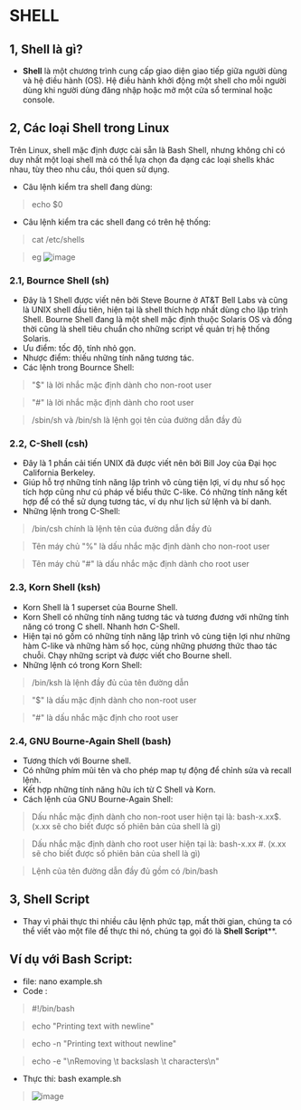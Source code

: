# SHELL
## 1, Shell là gì?
* **Shell** là một chương trình cung cấp giao diện giao tiếp giữa người dùng và hệ điều hành (OS). Hệ điều hành khởi động một shell cho mỗi người dùng khi người dùng đăng nhập hoặc mở một cửa sổ terminal hoặc console.
## 2, Các loại Shell trong Linux
Trên Linux, shell mặc định được cài sẵn là Bash Shell, nhưng không chỉ có duy nhất một loại shell mà có thể lựa chọn đa dạng các loại shells khác nhau, tùy theo nhu cầu, thói quen sử dụng.
* Câu lệnh kiểm tra shell đang dùng:
> echo $0
* Câu lệnh kiểm tra các shell đang có trên hệ thống: 
> cat /etc/shells

> eg ![image](https://user-images.githubusercontent.com/88284121/196130637-5a58aa67-691f-4462-bd33-e0a1716d1c55.png)
### 2.1, Bournce Shell (sh)
* Đây là 1 Shell được viết nên bởi Steve Bourne ở AT&T Bell Labs và cũng là UNIX shell đầu tiên, hiện tại là shell thích hợp nhất dùng cho lập trình Shell. Bourne Shell đang là một shell mặc định thuộc Solaris OS và đồng thời cũng là shell tiêu chuẩn cho những script về quản trị hệ thống Solaris.
* Ưu điểm: tốc độ, tính nhỏ gọn.
* Nhược điểm: thiếu những tính năng tương tác.
* Các lệnh trong Bournce Shell:
> "$" là lời nhắc mặc định dành cho non-root user

> "#" là lời nhắc mặc định dành cho root user

> /sbin/sh và /bin/sh là lệnh gọi tên của đường dẫn đầy đủ
### 2.2, C-Shell (csh)
* Đây là 1 phần cải tiến UNIX đã được viết nên bởi Bill Joy của Đại học California Berkeley.
* Giúp hỗ trợ những tính năng lập trình vô cùng tiện lợi, ví dụ như số học tích hợp cũng như cú pháp về biểu thức C-like. Có những tính năng kết hợp để có thể sử dụng tương tác, ví dụ như lịch sử lệnh và bí danh.
* Những lệnh trong C-Shell:
> /bin/csh chính là lệnh tên của đường dẫn đầy đủ

> Tên máy chủ "%" là dấu nhắc mặc định dành cho non-root user

> Tên máy chủ "#" là dấu nhắc mặc định dành cho root user
### 2.3, Korn Shell (ksh)
* Korn Shell là 1 superset của Bourne Shell.
* Korn Shell có những tính năng tương tác và tương đương với những tính năng có trong C shell. Nhanh hơn C-Shell.
* Hiện tại nó gồm có những tính năng lập trình vô cùng tiện lợi như những hàm C-like và những hàm số học, cùng những phương thức thao tác chuỗi. Chạy những script và được viết cho Bourne shell.
* Những lệnh có trong Korn Shell:
> /bin/ksh là lệnh đầy đủ của tên đường dẫn

> "$" là dấu mặc định dành cho non-root user

> "#" là dấu nhắc mặc định cho root user
### 2.4, GNU Bourne-Again Shell (bash)
* Tương thích với Bourne shell.
* Có những phím mũi tên và cho phép map tự động để chỉnh sửa và recall lệnh.
* Kết hợp những tính năng hữu ích từ C Shell và Korn.
* Cách lệnh của GNU Bourne-Again Shell:
> Dấu nhắc mặc định dành cho non-root user hiện tại là: bash-x.xx$. (x.xx sẽ cho biết được số phiên bản của shell là gì)

> Dấu nhắc mặc định dành cho root user hiện tại là: bash-x.xx #. (x.xx sẽ cho biết được số phiên bản của shell là gì)

> Lệnh của tên đường dẫn đầy đủ gồm có /bin/bash
## 3, Shell Script
* Thay vì phải thực thi nhiều câu lệnh phức tạp, mất thời gian, chúng ta có thể viết vào một file để thực thi nó, chúng ta gọi đó là **Shell Script****.
## Ví dụ với Bash Script:

* file: nano example.sh
* Code :
>#!/bin/bash

> echo "Printing text with newline"

> echo -n "Printing text without newline"

> echo -e "\nRemoving \t backslash \t characters\n"
* Thực thi: bash example.sh
> ![image](https://user-images.githubusercontent.com/88284121/196148828-f42bc7b8-ec00-40e1-bcec-2049f1c14e2f.png)
